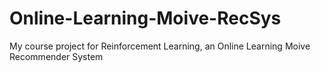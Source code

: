 # Online-Learning-Moive-RecSys
My course project for Reinforcement Learning, an Online Learning Moive Recommender System
